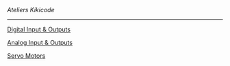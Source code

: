 *Ateliers Kikicode*

---

[Digital Input & Outputs](./digitalio.pdf)

[Analog Input & Outputs](./analogio.pdf)

[Servo Motors](./servo.pdf)